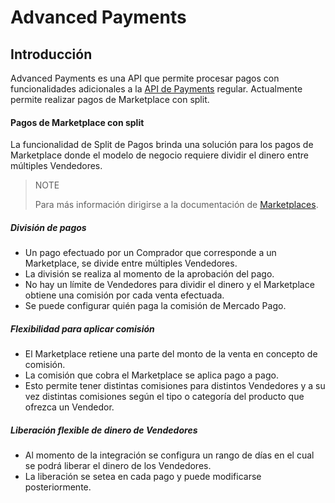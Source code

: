 # Advanced Payments

## Introducción

Advanced Payments es una API que permite procesar pagos con funcionalidades adicionales a la [API de Payments](https://www.mercadopago.com.ar/developers/es/guides/payments/api/introduction/) regular. Actualmente permite realizar pagos de Marketplace con split.

#### Pagos de Marketplace con split

La funcionalidad de Split de Pagos brinda una solución para los pagos de Marketplace donde el modelo de negocio requiere dividir el dinero entre múltiples Vendedores.

> NOTE
>
> Para más información dirigirse a la documentación de [Marketplaces](https://www.mercadopago.com.ar/developers/es/guides/marketplace/api/introduction/).

##### División de pagos

* Un pago efectuado por un Comprador que corresponde a un Marketplace, se divide entre múltiples Vendedores.
* La división se realiza al momento de la aprobación del pago.
* No hay un límite de Vendedores para dividir el dinero y el Marketplace obtiene una comisión por cada venta efectuada.
* Se puede configurar quién paga la comisión de Mercado Pago.

##### Flexibilidad para aplicar comisión

* El Marketplace retiene una parte del monto de la venta en concepto de comisión.
* La comisión que cobra el Marketplace se aplica pago a pago.
* Esto permite tener distintas comisiones para distintos Vendedores y a su vez distintas comisiones según el tipo o categoría del producto que ofrezca un Vendedor.

##### Liberación flexible de dinero de Vendedores

* Al momento de la integración se configura un rango de días en el cual se podrá liberar el dinero de los Vendedores.
* La liberación se setea en cada pago y puede modificarse posteriormente.

